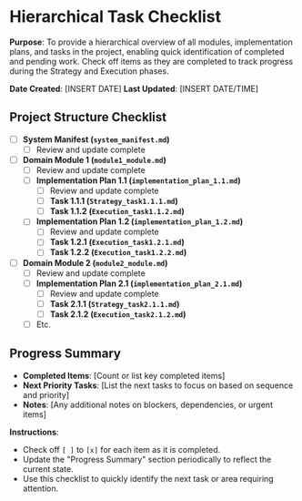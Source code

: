 # Hierarchical Task Checklist

**Purpose**: To provide a hierarchical overview of all modules, implementation plans, and tasks in the project, enabling quick identification of completed and pending work. Check off items as they are completed to track progress during the Strategy and Execution phases.

**Date Created**: [INSERT DATE]
**Last Updated**: [INSERT DATE/TIME]

## Project Structure Checklist

- [ ] **System Manifest (`system_manifest.md`)**
    - [ ] Review and update complete

- [ ] **Domain Module 1 (`module1_module.md`)**
    - [ ] Review and update complete
    - [ ] **Implementation Plan 1.1 (`implementation_plan_1.1.md`)**
        - [ ] Review and update complete
        - [ ] **Task 1.1.1 (`Strategy_task1.1.1.md`)**
        - [ ] **Task 1.1.2 (`Execution_task1.1.2.md`)**
    - [ ] **Implementation Plan 1.2 (`implementation_plan_1.2.md`)**
        - [ ] Review and update complete
        - [ ] **Task 1.2.1 (`Execution_task1.2.1.md`)**
        - [ ] **Task 1.2.2 (`Execution_task1.2.2.md`)**

- [ ] **Domain Module 2 (`module2_module.md`)**
    - [ ] Review and update complete
    - [ ] **Implementation Plan 2.1 (`implementation_plan_2.1.md`)**
        - [ ] Review and update complete
        - [ ] **Task 2.1.1 (`Strategy_task2.1.1.md`)**
        - [ ] **Task 2.1.2 (`Execution_task2.1.2.md`)**
    - [ ] Etc.

## Progress Summary

- **Completed Items**: [Count or list key completed items]
- **Next Priority Tasks**: [List the next tasks to focus on based on sequence and priority]
- **Notes**: [Any additional notes on blockers, dependencies, or urgent items]

**Instructions**:

- Check off `[ ]` to `[x]` for each item as it is completed.
- Update the "Progress Summary" section periodically to reflect the current state.
- Use this checklist to quickly identify the next task or area requiring attention.
